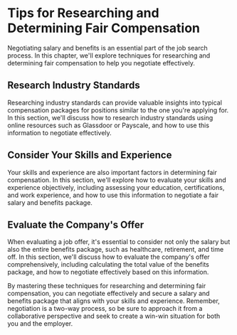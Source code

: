 Tips for Researching and Determining Fair Compensation
===================================================================================================

Negotiating salary and benefits is an essential part of the job search process. In this chapter, we'll explore techniques for researching and determining fair compensation to help you negotiate effectively.

Research Industry Standards
---------------------------

Researching industry standards can provide valuable insights into typical compensation packages for positions similar to the one you're applying for. In this section, we'll discuss how to research industry standards using online resources such as Glassdoor or Payscale, and how to use this information to negotiate effectively.

Consider Your Skills and Experience
-----------------------------------

Your skills and experience are also important factors in determining fair compensation. In this section, we'll explore how to evaluate your skills and experience objectively, including assessing your education, certifications, and work experience, and how to use this information to negotiate a fair salary and benefits package.

Evaluate the Company's Offer
----------------------------

When evaluating a job offer, it's essential to consider not only the salary but also the entire benefits package, such as healthcare, retirement, and time off. In this section, we'll discuss how to evaluate the company's offer comprehensively, including calculating the total value of the benefits package, and how to negotiate effectively based on this information.

By mastering these techniques for researching and determining fair compensation, you can negotiate effectively and secure a salary and benefits package that aligns with your skills and experience. Remember, negotiation is a two-way process, so be sure to approach it from a collaborative perspective and seek to create a win-win situation for both you and the employer.
